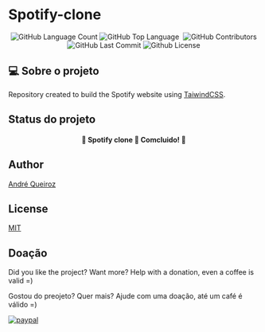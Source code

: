 # Spotify-clone

<p align="center">
 <img alt="GitHub Language Count" src="https://img.shields.io/github/languages/count/alqlima/spotify-clone" />
 <img alt="GitHub Top Language" src="https://img.shields.io/github/languages/top/alqlima/spotify-clone" />
 <img alt="" src="https://img.shields.io/github/repo-size/alqlima/spotify-clone" />
 <img alt="GitHub Contributors" src="https://img.shields.io/github/contributors/alqlima/spotify-clone" />
 <img alt="GitHub Last Commit" src="https://img.shields.io/github/last-commit/alqlima/spotify-clone" />
 <img alt="Github License" src="https://img.shields.io/github/license/alqlima/spotify-clone" />
</p>

## 💻 Sobre o projeto

 Repository created to build the Spotify website using [TaiwindCSS](https://tailwindcss.com).
 
  ## Status do projeto
 
 <h4 align="center">
   🚧 Spotify clone 🚀 Comcluido! 🚧
 </h4>

## Author
[André Queiroz](https://www.linkedin.com/in/andré-queiroz-b8805069/)
## License
[MIT](https://github.com/alqlima/to-do/blob/master/LICENSE)

## Doação

Did you like the project? Want more? Help with a donation, even a coffee is valid =)

Gostou do preojeto? Quer mais? Ajude com uma doação, até um café é válido =)

[![paypal](https://www.paypalobjects.com/pt_BR/BR/i/btn/btn_donateCC_LG.gif)](https://www.paypal.com/cgi-bin/webscr?cmd=_s-xclick&hosted_button_id=BB4E5XX7WQBNA)

